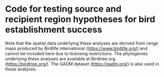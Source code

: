 # Code for testing source and recipient region hypotheses for bird establishment success

Note that the spatial data underlying these analyses are derived from range maps produced by Birdlife International (https://www.birdlife.org/) and cannot be included here due to licensing restrictions.  The phylogenies underlying these analyses are available at Birdtree.org (https://birdtree.org/).  The GADM dataset (https://gadm.org/) is also used in these analyses.
